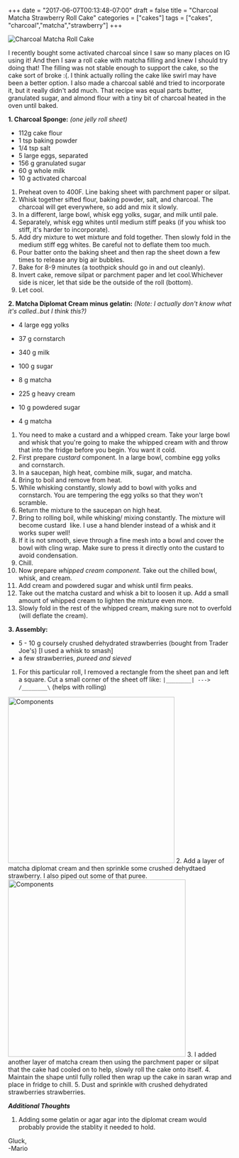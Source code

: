 +++
date = "2017-06-07T00:13:48-07:00"
draft = false
title = "Charcoal Matcha Strawberry Roll Cake"
categories = ["cakes"]
tags = ["cakes", "charcoal","matcha","strawberry"]
+++

![Charcoal Matcha Roll Cake](https://farm5.staticflickr.com/4205/35079019270_a17bb8d5f6_h.jpg)

I recently bought some activated charcoal since I saw so many places on IG using it! And then I saw a roll cake with matcha filling and knew I should try doing that! The filling was not stable enough to support the cake, so the cake sort of broke :(. I think actually rolling the cake like swirl may have been a better option. I also made a charcoal sablé and tried to incorporate it, but it really didn't add much. That recipe was equal parts butter, granulated sugar, and almond flour with a tiny bit of charcoal heated in the oven until baked. 

**1. Charcoal Sponge:** *(one jelly roll sheet)*

- 112g cake flour
- 1 tsp baking powder
- 1/4 tsp salt
- 5 large eggs, separated
- 156 g granulated sugar
- 60 g whole milk
- 10 g activated charcoal

1. Preheat oven to 400F. Line baking sheet with parchment paper or silpat.
2. Whisk together sifted flour, baking powder, salt, and charcoal. The charcoal will get everywhere, so add and mix it slowly.
3. In a different, large bowl, whisk egg yolks, sugar, and milk until pale.
4. Separately, whisk egg whites until medium stiff peaks (if you whisk too stiff, it's harder to incorporate).
5. Add dry mixture to wet mixture and fold together. Then slowly fold in the medium stiff egg whites. Be careful not to deflate them too much.
6. Pour batter onto the baking sheet and then rap the sheet down a few times to release any big air bubbles.
7. Bake for 8-9 minutes (a toothpick should go in and out cleanly).
8. Invert cake, remove silpat or parchment paper and let cool.Whichever side is nicer, let that side be the outside of the roll (bottom).
9. Let cool.

**2. Matcha Diplomat Cream minus gelatin:** *(Note: I actually don't know what it's called..but I think this?)*  

- 4 large egg yolks
- 37 g cornstarch
- 340 g milk
- 100 g sugar
- 8 g matcha

- 225 g heavy cream
- 10 g powdered sugar
- 4 g matcha

1. You need to make a custard and a whipped cream. Take your large bowl and whisk that you're going to make the whipped cream with and throw that into the fridge before you begin. You want it cold.
2. First prepare *custard* component. In a large bowl, combine egg yolks and cornstarch.
3. In a saucepan, high heat, combine milk, sugar, and matcha. 
4. Bring to boil and remove from heat.
5. While whisking constantly, slowly add to bowl with yolks and cornstarch. You are tempering the egg yolks so that they won't scramble.
6. Return the mixture to the saucepan on high heat. 
7. Bring to rolling boil, while whisking/ mixing constantly. The mixture will become custard  like. I use a hand blender instead of a whisk and it works super well! 
8. If it is not smooth, sieve through a fine mesh into a bowl and cover the bowl with cling wrap. Make sure to press it directly onto the custard to avoid condensation.
9. Chill.
10. Now prepare *whipped cream component*. Take out the chilled bowl, whisk, and cream. 
11. Add cream and powdered sugar and whisk until firm peaks.
12. Take out the matcha custard and whisk a bit to loosen it up. Add a small amount of whipped cream to lighten the mixture even more.
13. Slowly fold in the rest of the whipped cream, making sure not to overfold (will deflate the cream).

**3. Assembly:**

- 5 - 10 g coursely crushed dehydrated strawberries (bought from Trader Joe's) [I used a whisk to smash]
- a few strawberries, *pureed and sieved*

1. For this particular roll, I removed a rectangle from the sheet pan and left a square. Cut a small corner of the sheet off like: `|________| ---> /________\` (helps with rolling)  
<img src="https://farm5.staticflickr.com/4214/35466113665_b4c9b7a851_b.jpg" alt="Components" style="width: 375px;"/>
2. Add a layer of matcha diplomat cream and then sprinkle some crushed dehydtaed strawberry. I also piped out some of that puree.  
<img src="https://farm5.staticflickr.com/4215/35466125505_5151ee21c6_h.jpg" alt="Components" style="width: 400px;"/>
3. I added another layer of matcha cream then using the parchment paper or silpat that the cake had cooled on to help, slowly roll the cake onto itself.
4. Maintain the shape until fully rolled then wrap up the cake in saran wrap and place in fridge to chill.
5. Dust and sprinkle with crushed dehydrated strawberries strawberries.

***Additional Thoughts***

1. Adding some gelatin or agar agar into the diplomat cream would probably provide the stablity it needed to hold. 

Gluck,  
-Mario
